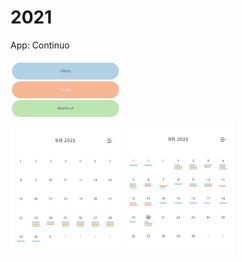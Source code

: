 # 2021

App: Continuo

<img src="/Picture/item.jpeg" width="35%">
<br>
<img src="/Picture/August.jpeg" width="35%">
<img src="/Picture/Sep.jpeg" width="35%">
